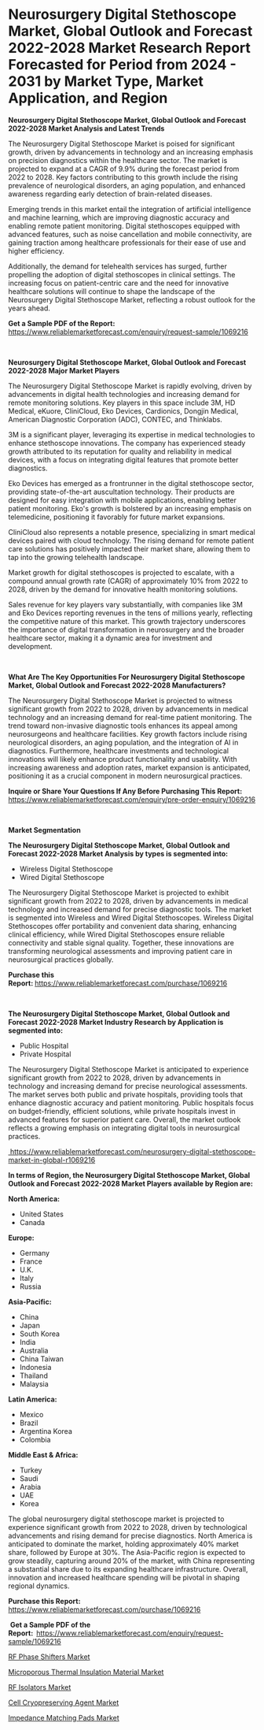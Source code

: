 <p><h1>Neurosurgery Digital Stethoscope Market, Global Outlook and Forecast 2022-2028 Market Research Report Forecasted for Period from 2024 -  2031 by Market Type, Market Application, and Region</h1></p><p><strong>Neurosurgery Digital Stethoscope Market, Global Outlook and Forecast 2022-2028 Market Analysis and Latest Trends</strong></p>
<p><p>The Neurosurgery Digital Stethoscope Market is poised for significant growth, driven by advancements in technology and an increasing emphasis on precision diagnostics within the healthcare sector. The market is projected to expand at a CAGR of 9.9% during the forecast period from 2022 to 2028. Key factors contributing to this growth include the rising prevalence of neurological disorders, an aging population, and enhanced awareness regarding early detection of brain-related diseases.</p><p>Emerging trends in this market entail the integration of artificial intelligence and machine learning, which are improving diagnostic accuracy and enabling remote patient monitoring. Digital stethoscopes equipped with advanced features, such as noise cancellation and mobile connectivity, are gaining traction among healthcare professionals for their ease of use and higher efficiency.</p><p>Additionally, the demand for telehealth services has surged, further propelling the adoption of digital stethoscopes in clinical settings. The increasing focus on patient-centric care and the need for innovative healthcare solutions will continue to shape the landscape of the Neurosurgery Digital Stethoscope Market, reflecting a robust outlook for the years ahead.</p></p>
<p><strong>Get a Sample PDF of the Report:&nbsp;</strong> <a href="https://www.reliablemarketforecast.com/enquiry/request-sample/1069216?utm_campaign=1842&utm_medium=2&utm_source=Github&utm_content=ia&utm_term=04122024&utm_id=neurosurgery-digital-stethoscope-market-global-outlook-and-forecast-2022-2028">https://www.reliablemarketforecast.com/enquiry/request-sample/1069216</a></p>
<p>&nbsp;</p>
<p><strong>Neurosurgery Digital Stethoscope Market, Global Outlook and Forecast 2022-2028 Major Market Players</strong></p>
<p><p>The Neurosurgery Digital Stethoscope Market is rapidly evolving, driven by advancements in digital health technologies and increasing demand for remote monitoring solutions. Key players in this space include 3M, HD Medical, eKuore, CliniCloud, Eko Devices, Cardionics, Dongjin Medical, American Diagnostic Corporation (ADC), CONTEC, and Thinklabs.</p><p>3M is a significant player, leveraging its expertise in medical technologies to enhance stethoscope innovations. The company has experienced steady growth attributed to its reputation for quality and reliability in medical devices, with a focus on integrating digital features that promote better diagnostics.</p><p>Eko Devices has emerged as a frontrunner in the digital stethoscope sector, providing state-of-the-art auscultation technology. Their products are designed for easy integration with mobile applications, enabling better patient monitoring. Eko's growth is bolstered by an increasing emphasis on telemedicine, positioning it favorably for future market expansions.</p><p>CliniCloud also represents a notable presence, specializing in smart medical devices paired with cloud technology. The rising demand for remote patient care solutions has positively impacted their market share, allowing them to tap into the growing telehealth landscape.</p><p>Market growth for digital stethoscopes is projected to escalate, with a compound annual growth rate (CAGR) of approximately 10% from 2022 to 2028, driven by the demand for innovative health monitoring solutions. </p><p>Sales revenue for key players vary substantially, with companies like 3M and Eko Devices reporting revenues in the tens of millions yearly, reflecting the competitive nature of this market. This growth trajectory underscores the importance of digital transformation in neurosurgery and the broader healthcare sector, making it a dynamic area for investment and development.</p></p>
<p>&nbsp;</p>
<p><strong>What Are The Key Opportunities For Neurosurgery Digital Stethoscope Market, Global Outlook and Forecast 2022-2028 Manufacturers?</strong></p>
<p><p>The Neurosurgery Digital Stethoscope Market is projected to witness significant growth from 2022 to 2028, driven by advancements in medical technology and an increasing demand for real-time patient monitoring. The trend toward non-invasive diagnostic tools enhances its appeal among neurosurgeons and healthcare facilities. Key growth factors include rising neurological disorders, an aging population, and the integration of AI in diagnostics. Furthermore, healthcare investments and technological innovations will likely enhance product functionality and usability. With increasing awareness and adoption rates, market expansion is anticipated, positioning it as a crucial component in modern neurosurgical practices.</p></p>
<p><strong>Inquire or Share Your Questions If Any Before Purchasing This Report:</strong> <a href="https://www.reliablemarketforecast.com/enquiry/pre-order-enquiry/1069216?utm_campaign=1842&utm_medium=2&utm_source=Github&utm_content=ia&utm_term=04122024&utm_id=neurosurgery-digital-stethoscope-market-global-outlook-and-forecast-2022-2028">https://www.reliablemarketforecast.com/enquiry/pre-order-enquiry/1069216</a></p>
<p>&nbsp;</p>
<p><strong>Market Segmentation</strong></p>
<p><strong>The Neurosurgery Digital Stethoscope Market, Global Outlook and Forecast 2022-2028 Market Analysis by types is segmented into:</strong></p>
<p><ul><li>Wireless Digital Stethoscope</li><li>Wired Digital Stethoscope</li></ul></p>
<p><p>The Neurosurgery Digital Stethoscope Market is projected to exhibit significant growth from 2022 to 2028, driven by advancements in medical technology and increased demand for precise diagnostic tools. The market is segmented into Wireless and Wired Digital Stethoscopes. Wireless Digital Stethoscopes offer portability and convenient data sharing, enhancing clinical efficiency, while Wired Digital Stethoscopes ensure reliable connectivity and stable signal quality. Together, these innovations are transforming neurological assessments and improving patient care in neurosurgical practices globally.</p></p>
<p><strong>Purchase this Report:&nbsp;</strong><a href="https://www.reliablemarketforecast.com/purchase/1069216?utm_campaign=1842&utm_medium=2&utm_source=Github&utm_content=ia&utm_term=04122024&utm_id=neurosurgery-digital-stethoscope-market-global-outlook-and-forecast-2022-2028">https://www.reliablemarketforecast.com/purchase/1069216</a></p>
<p>&nbsp;</p>
<p><strong>The Neurosurgery Digital Stethoscope Market, Global Outlook and Forecast 2022-2028 Market Industry Research by Application is segmented into:</strong></p>
<p><ul><li>Public Hospital</li><li>Private Hospital</li></ul></p>
<p><p>The Neurosurgery Digital Stethoscope Market is anticipated to experience significant growth from 2022 to 2028, driven by advancements in technology and increasing demand for precise neurological assessments. The market serves both public and private hospitals, providing tools that enhance diagnostic accuracy and patient monitoring. Public hospitals focus on budget-friendly, efficient solutions, while private hospitals invest in advanced features for superior patient care. Overall, the market outlook reflects a growing emphasis on integrating digital tools in neurosurgical practices.</p></p>
<p><a href="https://www.reliablemarketforecast.com/neurosurgery-digital-stethoscope-market-in-global-r1069216?utm_campaign=1842&utm_medium=2&utm_source=Github&utm_content=ia&utm_term=04122024&utm_id=neurosurgery-digital-stethoscope-market-global-outlook-and-forecast-2022-2028">&nbsp;https://www.reliablemarketforecast.com/neurosurgery-digital-stethoscope-market-in-global-r1069216</a></p>
<p><strong>In terms of Region, the Neurosurgery Digital Stethoscope Market, Global Outlook and Forecast 2022-2028 Market Players available by Region are:</strong></p>
<p>
    <p> <strong> North America: </strong>
        <ul>
            <li>United States</li>
            <li>Canada</li>
        </ul>
        </p> 
    <p> <strong> Europe: </strong>
        <ul>
            <li>Germany</li>
            <li>France</li>
            <li>U.K.</li>
            <li>Italy</li>
            <li>Russia</li>
        </ul>
        </p> 
    <p> <strong> Asia-Pacific: </strong>
        <ul>
            <li>China</li>
            <li>Japan</li>
            <li>South Korea</li>
            <li>India</li>
            <li>Australia</li>
            <li>China Taiwan</li>
            <li>Indonesia</li>
            <li>Thailand</li>
            <li>Malaysia</li>
        </ul>
        </p> 
    <p> <strong> Latin America: </strong>
        <ul>
            <li>Mexico</li>
            <li>Brazil</li>
            <li>Argentina Korea</li>
            <li>Colombia</li>
        </ul>
        </p> 
    <p> <strong> Middle East & Africa: </strong>
        <ul>
            <li>Turkey</li>
            <li>Saudi</li>
            <li>Arabia</li>
            <li>UAE</li>
            <li>Korea</li>
        </ul>
    </p>
    </p>
<p><p>The global neurosurgery digital stethoscope market is projected to experience significant growth from 2022 to 2028, driven by technological advancements and rising demand for precise diagnostics. North America is anticipated to dominate the market, holding approximately 40% market share, followed by Europe at 30%. The Asia-Pacific region is expected to grow steadily, capturing around 20% of the market, with China representing a substantial share due to its expanding healthcare infrastructure. Overall, innovation and increased healthcare spending will be pivotal in shaping regional dynamics.</p></p>
<p><strong>Purchase this Report: </strong><a href="https://www.reliablemarketforecast.com/purchase/1069216?utm_campaign=1842&utm_medium=2&utm_source=Github&utm_content=ia&utm_term=04122024&utm_id=neurosurgery-digital-stethoscope-market-global-outlook-and-forecast-2022-2028">https://www.reliablemarketforecast.com/purchase/1069216</a></p>
<p>&nbsp;<strong>Get a Sample PDF of the Report:&nbsp;&nbsp;</strong><a href="https://www.reliablemarketforecast.com/enquiry/request-sample/1069216?utm_campaign=1842&utm_medium=2&utm_source=Github&utm_content=ia&utm_term=04122024&utm_id=neurosurgery-digital-stethoscope-market-global-outlook-and-forecast-2022-2028">https://www.reliablemarketforecast.com/enquiry/request-sample/1069216</a></p>
<p><strong></strong></p>
<p><p><a href="https://www.linkedin.com/pulse/trends-global-rf-phase-shifters-market-forecast-analysis-uu2fc?utm_campaign=1842&utm_medium=2&utm_source=Github&utm_content=ia&utm_term=04122024&utm_id=neurosurgery-digital-stethoscope-market-global-outlook-and-forecast-2022-2028">RF Phase Shifters Market</a></p><p><a href="https://issuu.com/reportprime-2/docs/microporous-thermal-insulation-material-market-siz?utm_campaign=1842&utm_medium=2&utm_source=Github&utm_content=ia&utm_term=04122024&utm_id=neurosurgery-digital-stethoscope-market-global-outlook-and-forecast-2022-2028">Microporous Thermal Insulation Material Market</a></p><p><a href="https://www.linkedin.com/pulse/unlocking-growth-potential-strategic-analysis-rf-isolators-7ftsc?utm_campaign=1842&utm_medium=2&utm_source=Github&utm_content=ia&utm_term=04122024&utm_id=neurosurgery-digital-stethoscope-market-global-outlook-and-forecast-2022-2028">RF Isolators Market</a></p><p><a href="https://issuu.com/reportprime-2/docs/cell-cryopreserving-agent-market-size-2030.pptx?utm_campaign=1842&utm_medium=2&utm_source=Github&utm_content=ia&utm_term=04122024&utm_id=neurosurgery-digital-stethoscope-market-global-outlook-and-forecast-2022-2028">Cell Cryopreserving Agent Market</a></p><p><a href="https://www.linkedin.com/pulse/unlocking-growth-potential-strategic-analysis-impedance-matching-uc3cc?utm_campaign=1842&utm_medium=2&utm_source=Github&utm_content=ia&utm_term=04122024&utm_id=neurosurgery-digital-stethoscope-market-global-outlook-and-forecast-2022-2028">Impedance Matching Pads Market</a></p></p>